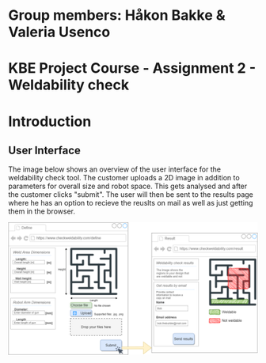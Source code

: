 # Group members: Håkon Bakke & Valeria Usenco
# KBE Project Course - Assignment 2 - Weldability check
# Introduction
## User Interface
The image below shows an overview of the user interface for the weldability check tool. The customer uploads a 2D image in addition to parameters for overall size and robot space. This gets analysed and after the customer clicks "submit". The user will then be sent to the results page where he has an option to recieve the reuslts on mail as well as just getting them in the browser.

![](Figures/User_interface_assignment_2.png)

